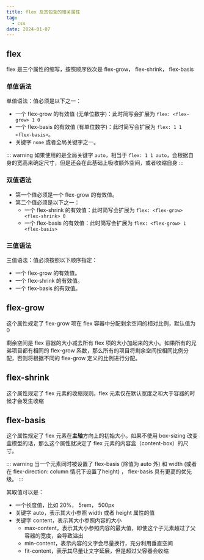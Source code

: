 ```yaml
---
title: flex 及其包含的相关属性
tag:
  - css
date: 2024-01-07
---
```


## flex

flex 是三个属性的缩写，按照顺序依次是 flex-grow， flex-shrink， flex-basis

### 单值语法

<!-- TODO: vim 模式匹配 -->

单值语法：值必须是以下之一：

- 一个 flex-grow 的有效值 (无单位数字)：此时简写会扩展为 `flex: <flex-grow> 1 0`
- 一个 flex-basis 的有效值 (有单位数字)：此时简写会扩展为 `flex: 1 1 <flex-basis>`。
- 关键字 `none` 或者全局关键字之一。

::: warning
如果使用的是全局关键字 `auto`，相当于 `flex: 1 1 auto`，会根据自身的宽高来确定尺寸，但是还会在此基础上吸收额外空间，或者收缩自身
:::

### 双值语法

- 第一个值必须是一个 flex-grow 的有效值。
- 第二个值必须是以下之一：
  - 一个 flex-shrink 的有效值：此时简写会扩展为 `flex: <flex-grow> <flex-shrink> 0`
  - 一个 flex-basis 的有效值：此时简写会扩展为 `flex: <flex-grow> 1 <flex-basis>`

### 三值语法

三值语法：值必须按照以下顺序指定：

- 一个 flex-grow 的有效值。
- 一个 flex-shrink 的有效值。
- 一个 flex-basis 的有效值。

## flex-grow

这个属性规定了 flex-grow 项在 flex 容器中分配剩余空间的相对比例，默认值为 0

剩余空间是 flex 容器的大小减去所有 flex 项的大小加起来的大小。如果所有的兄弟项目都有相同的 flex-grow 系数，那么所有的项目将剩余空间按相同比例分配，否则将根据不同的 flex-grow 定义的比例进行分配。

## flex-shrink

这个属性规定了 flex 元素的收缩规则。flex 元素仅在默认宽度之和大于容器的时候才会发生收缩

## flex-basis

这个属性规定了 flex 元素在**主轴**方向上的初始大小。如果不使用 box-sizing 改变盒模型的话，那么这个属性就决定了 flex 元素的内容盒（content-box）的尺寸。

::: warning
当一个元素同时被设置了 flex-basis (除值为 auto 外) 和 width (或者在 flex-direction: column 情况下设置了height) ， flex-basis 具有更高的优先级。
:::

其取值可以是：

- 一个长度值，比如 20%， 5rem， 500px
- 关键字 auto，表示其大小参照 width 或者 height 属性的值
- 关键字 content，表示其大小参照内容的大小
  - max-content，表示其大小参照内容的最大值，即使这个子元素超过了父容器的宽度，会导致溢出
  - min-content，表示内容的文字会尽量换行，充分利用垂直空间
  - fit-content，表示其尽量让文字延展，但是超过父容器会收缩
